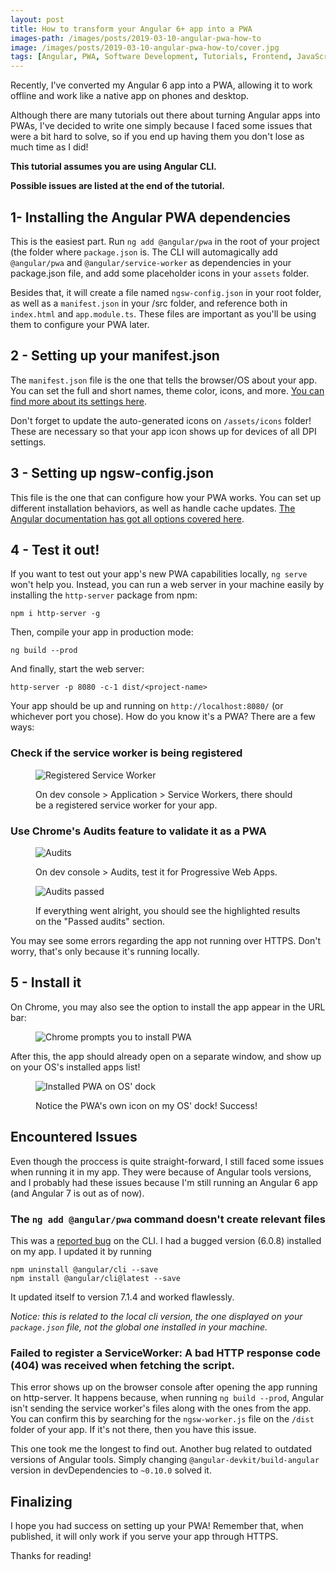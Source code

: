 ```yaml
---
layout: post
title: How to transform your Angular 6+ app into a PWA
images-path: /images/posts/2019-03-10-angular-pwa-how-to
image: /images/posts/2019-03-10-angular-pwa-how-to/cover.jpg
tags: [Angular, PWA, Software Development, Tutorials, Frontend, JavaScript]
---
```


Recently, I've converted my Angular 6 app into a PWA, allowing it to work offline and work like a native app on phones and desktop.

Although there are many tutorials out there about turning Angular apps into PWAs, I've decided to write one simply because I faced some issues that were a bit hard to solve, so if you end up having them you don't lose as much time as I did!

**This tutorial assumes you are using Angular CLI.**

**Possible issues are listed at the end of the tutorial.**

## 1- Installing the Angular PWA dependencies

This is the easiest part. Run `ng add @angular/pwa` in the root of your project (the folder where `package.json` is. The CLI will automagically add `@angular/pwa` and `@angular/service-worker` as dependencies in your package.json file, and add some placeholder icons in your `assets` folder.

Besides that, it will create a file named `ngsw-config.json` in your root folder, as well as a `manifest.json` in your /src folder, and reference both in `index.html` and `app.module.ts`. These files are important as you'll be using them to configure your PWA later.

## 2 - Setting up your manifest.json

The `manifest.json` file is the one that tells the browser/OS about your app. You can set the full and short names, theme color, icons, and more. [You can find more about its settings here](https://developers.google.com/web/fundamentals/web-app-manifest/).

Don't forget to update the auto-generated icons on `/assets/icons` folder! These are necessary so that your app icon shows up for devices of all DPI settings.

## 3 - Setting up ngsw-config.json

This file is the one that can configure how your PWA works. You can set up different installation behaviors, as well as handle cache updates. [The Angular documentation has got all options covered here](https://angular.io/guide/service-worker-config).

## 4 - Test it out!

If you want to test out your app's new PWA capabilities locally, `ng serve` won't help you. Instead, you can run a web server in your machine easily by installing the `http-server` package from npm:

```npm i http-server -g```

Then, compile your app in production mode:

```ng build --prod```

And finally, start the web server:

```http-server -p 8080 -c-1 dist/<project-name>```

Your app should be up and running on `http://localhost:8080/` (or whichever port you chose). How do you know it's a PWA? There are a few ways:

### Check if the service worker is being registered

<figure markdown="1">

![Registered Service Worker]({{page.images-path}}/Service-Workers-1.jpg)

<figcaption>On dev console > Application > Service Workers, there should be a registered service worker for your app.</figcaption>
</figure>

### Use Chrome's Audits feature to validate it as a PWA

<figure markdown="1">

![Audits]({{page.images-path}}/Audits.jpg)

<figcaption>On dev console > Audits, test it for Progressive Web Apps.</figcaption>
</figure>

<figure markdown="1">

![Audits passed]({{page.images-path}}/Passed-Audits.jpg)

<figcaption>If everything went alright, you should see the highlighted results on the "Passed audits" section.</figcaption>
</figure>

You may see some errors regarding the app not running over HTTPS. Don't worry, that's only because it's running locally.

## 5 - Install it

On Chrome, you may also see the option to install the app appear in the URL bar:

<figure markdown="1">

![Chrome prompts you to install PWA]({{page.images-path}}/Clipboard_2019-10-27-18-09-45.jpg)

</figure>

After this, the app should already open on a separate window, and show up on your OS's installed apps list!

<figure markdown="1">

![Installed PWA on OS' dock]({{page.images-path}}/Clipboard_2019-10-27-18-11-28.jpg)

<figcaption>Notice the PWA's own icon on my OS' dock! Success!</figcaption>
</figure>

## Encountered Issues

Even though the proccess is quite straight-forward, I still faced some issues when running it in my app. They were because of Angular tools versions, and I probably had these issues because I'm still running an Angular 6 app (and Angular 7 is out as of now).

### The `ng add @angular/pwa` command doesn't create relevant files

This was a [reported bug](https://github.com/angular/angular-cli/issues/11914) on the CLI. I had a bugged version (6.0.8) installed on my app. I updated it by running

```
npm uninstall @angular/cli --save
npm install @angular/cli@latest --save
```

It updated itself to version 7.1.4 and worked flawlessly.

_Notice: this is related to the local cli version, the one displayed on your `package.json` file, not the global one installed in your machine._

### Failed to register a ServiceWorker: A bad HTTP response code (404) was received when fetching the script.

This error shows up on the browser console after opening the app running on http-server. It happens because, when running `ng build --prod`, Angular isn't sending the service worker's files along with the ones from the app. You can confirm this by searching for the `ngsw-worker.js` file on the `/dist` folder of your app. If it's not there, then you have this issue.

This one took me the longest to find out. Another bug related to outdated versions of Angular tools. Simply changing `@angular-devkit/build-angular` version in devDependencies to `~0.10.0` solved it.

## Finalizing

I hope you had success on setting up your PWA! Remember that, when published, it will only work if you serve your app through HTTPS.

Thanks for reading!